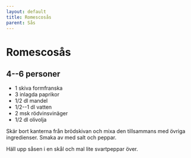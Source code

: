 ```yaml
---
layout: default
title: Romescosås
parent: Sås
---
```

# Romescosås

## 4--6 personer

-   1 skiva formfranska
-   3 inlagda paprikor
-   1/2 dl mandel
-   1/2--1 dl vatten
-   2 msk rödvinsvinäger
-   1/2 dl olivolja

Skär bort kanterna från brödskivan och mixa den tillsammans med övriga
ingredienser. Smaka av med salt och peppar.

Häll upp såsen i en skål och mal lite svartpeppar över.
